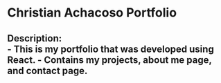 <h1>Christian Achacoso Portfolio</h1>

<h2>
  Description: <br />
  - This is my portfolio that was developed using React.
  - Contains my projects, about me page, and contact page.
</h2>
